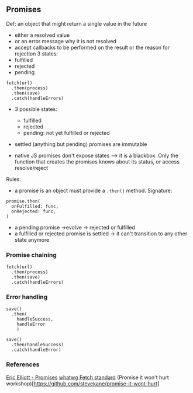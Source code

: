## Promises
Def: an object that might return a single value in the future
- either a resolved value
- or an error message why it is not resolved
- accept callbacks to be performed on the result or the reason for rejection
3 states:
- fulfilled
- rejected
- pending

```
fetch(url)
  .then(process)
  .then(save)
  .catch(handleErrors)
```

- 3 possible states:
  - fulfilled
  - rejected
  - pending: not yet fulfilled or rejected

- settled (anything but pending) promises are immutable
- native JS promises don't expose states --> it is a blackbox. Only the function that creates the promises knows about its status, or access resolve/reject

Rules:
- a promise is an object must provide a  ```.then()``` method. Signature:
```
promise.then(
  onFulfilled: func,
  onRejected: func,
)
```
- a pending promise ->evolve -> rejected or fulfilled
- a fulfilled or rejected promise is settled -> it can't transition to any other state anymore

### Promise chaining
```
fetch(url)
  .then(process)
  .then(save)
  .catch(handleErrors)
```

### Error handling
```
save()
  .then(
    handleSuccess,
    handleError
    )
```
```
save()
  .then(handleSuccess)
  .catch(handleError)
```


### References
[Eric Elliott - Promises](https://medium.com/javascript-scene/master-the-javascript-interview-what-is-a-promise-27fc71e77261)
[whatwg Fetch standard](https://fetch.spec.whatwg.org/)
(Promise it won't hurt workshop)[https://github.com/stevekane/promise-it-wont-hurt]
